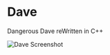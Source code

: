 # Dave
Dangerous Dave reWritten in C++

![Dave Screenshot](/blob/master/Dave%20Assets/assets/back.png?raw=true "Optional Title")
